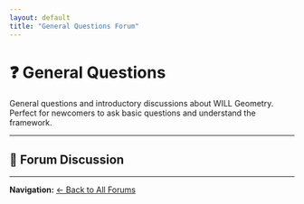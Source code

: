 ```yaml
---
layout: default
title: "General Questions Forum"
---
```


# ❓ General Questions

General questions and introductory discussions about WILL Geometry. Perfect for newcomers to ask basic questions and understand the framework.

---

## 💬 Forum Discussion

<script src="https://utteranc.es/client.js"
        repo="AntonRize/WILL"
        issue-term="title"
        issue-label="general-questions"
        theme="github-light"
        crossorigin="anonymous"
        async>
</script>

---

**Navigation:** [← Back to All Forums](/WILL/discussions/)